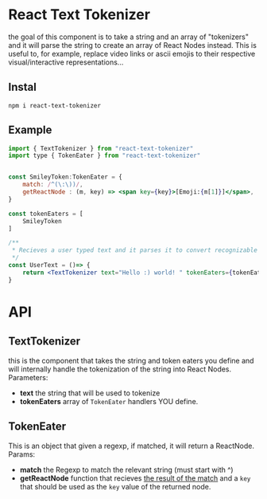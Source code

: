 # React Text Tokenizer
the goal of this component is to take a string and an array of "tokenizers" and it will parse the string to create an array of React Nodes instead. This is useful to, for example, replace video links or ascii emojis to their respective visual/interactive representations...

## Instal
```
npm i react-text-tokenizer
```

## Example

```jsx
import { TextTokenizer } from "react-text-tokenizer"
import type { TokenEater } from "react-text-tokenizer"


const SmileyToken:TokenEater = {
    match: /^(\:\))/,
    getReactNode : (m, key) => <span key={key}>[Emoji:{m[1]}]</span>,
}

const tokenEaters = [
    SmileyToken
] 

/**
 * Recieves a user typed text and it parses it to convert recognizable tokens into visual elements.
 */
const UserText = ()=> { 
    return <TextTokenizer text="Hello :) world! " tokenEaters={tokenEaters} /> 
} 

```

# API

## TextTokenizer
this is the component that takes the string and token eaters you define and will internally handle the tokenization of the string into React Nodes. Parameters:
- **text** the string that will be used to tokenize
- **tokenEaters** array of `TokenEater` handlers YOU define.

## TokenEater
This is an object that given a regexp, if matched, it will return a ReactNode. Params:
- **match** the Regexp to match the relevant string (must start with ^)
- **getReactNode** function that recieves [the result of the match](https://developer.mozilla.org/en-US/docs/Web/JavaScript/Reference/Global_Objects/String/match) and a `key` that should be used as the `key` value of the returned node.